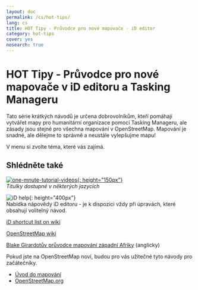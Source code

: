 ```yaml
---
layout: doc
permalink: /cs/hot-tips/
lang: cs
title: HOT Tipy - Průvodce pro nové mapovače - iD editor
category: hot-tips
cover: yes
nosearch: true
---
```


HOT Tipy - Průvodce pro nové mapovače v iD editoru a Tasking Manageru
================

Tato série krátkých návodů je určena dobrovolníkům, kteří pomáhají vytvářet mapy pro humanitární organizace pomocí Tasking Manageru, ale zásady jsou stejné pro všechna mapování v OpenStreetMap. Mapování je snadné, ale dělejme to správně a neustále vylepšujme mapu!

V menu si zvolte téma, které vás zajímá.  

Shlédněte také  
---------

[![one-mnute-tutorial-videos]{: height="150px"}](https://www.youtube.com/playlist?list=PLb9506_-6FMHZ3nwn9heri3xjQKrSq1hN "Humanitární OpenStreetMap tým - Minutová výuková videa")  
*Titulky dostupné v některých jazycích*  

![iD help]{: height="400px"}  
Nabídka nápovědy iD editoru - je k dispozici vždy při úpravách, které obsahují volitelný návod.    
  
[iD shortcut list on wiki](https://wiki.openstreetmap.org/wiki/ID/Shortcuts)  

[OpenStreetMap wiki](https://wiki.openstreetmap.org/wiki/Main_Page)  

[Blake Girardotův průvodce mapování západní Afriky](https://wiki.openstreetmap.org/wiki/User:Bgirardot/West_African_HOT_Mapping_Tips) (anglicky)  

Pokud jste na OpenStreetMap noví, budou pro vás užitečné tyto návody pro začátečníky.  

-  [Úvod do mapování](/cs/beginner/introduction/)  
-  [OpenStreetMap.org](/cs/beginner/start-osm/)



[HOT logo with text]:/images/hot-tips/Hot_logo_with_text.svg
[iD help]:/images/hot-tips/iD-help.png  "Nabídka nápovědy iD editoru - je k dispozici vždy při úpravách, které obsahují volitelný návod."
[one-mnute-tutorial-videos]: /images/hot-tips/one-mnute-tutorial-videos.png "Humanitární OpenStreetMap tým - Minutová výuková videa"